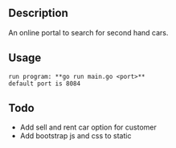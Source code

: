 ## Description
An online portal to search for second hand cars.

## Usage
```
run program: **go run main.go <port>**
default port is 8084
```
## Todo
  * Add sell and rent car option for customer
  * Add bootstrap js and css to static